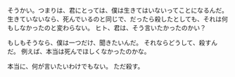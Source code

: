 そうかい。つまりは、君にとっては、僕は生きてはいないってことになるんだ。
生きていないなら、死んでいるのと同じで、だったら殺したとしても、それは何もしなかったのと変わらない。
ヒト、君は、そう言いたかったのかい？

もしもそうなら、僕は一つだけ、聞きたいんだ。
それならどうして、殺すんだ。
例えば、本当は死んでほしくなかったのかな。

本当に、何が言いたいわけでもない。
ただ殺す。